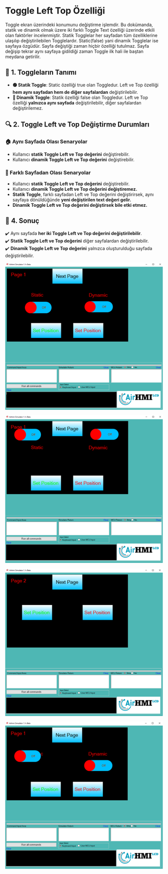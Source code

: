 # Toggle Left Top Özelliği

Toggle ekran üzerindeki konumunu değiştirme işlemdir. 
Bu dokümanda, statik ve dinamik olmak üzere iki farklı Toggle Text özelliği üzerinde etkili olan faktörler incelenmiştir.
Statik Togglelar her sayfadan tüm özelliklerine ulaşılıp değiştirilebilen Togglelardır. Static(false) yani dinamik Togglelar ise sayfaya özgüdür.
Sayfa değiştiği zaman hiçbir özelliği tutulmaz. Sayfa değişip tekrar aynı sayfaya gidildiği zaman Toggle ilk hali ile baştan meydana getirilir. 

## 📌 1. Toggleların Tanımı
- **🟢 Statik Toggle**: Static özelliği true olan Toggledur. Left ve Top özelliği **hem aynı sayfadan hem de diğer sayfalardan** değiştirilebilir.
- **🔵 Dinamik Toggle**: Statik özelliği false olan Toggledur. Left ve Top özelliği **yalnızca aynı sayfada** değiştirilebilir, diğer sayfalardan değiştirilemez.

## 🔍 2. Toggle Left ve Top Değiştirme Durumları
### 🏠 Aynı Sayfada Olası Senaryolar
- Kullanıcı **statik Toggle Left ve Top değerini** değiştirebilir.
- Kullanıcı **dinamik Toggle Left ve Top değerini** değiştirebilir.


### 🔄 Farklı Sayfadan Olası Senaryolar
- Kullanıcı **statik Toggle Left ve Top değerini** değiştirebilir.
- Kullanıcı **dinamik Toggle Left ve Top değerini değiştiremez.**
- **Statik Toggle**, farklı sayfadan Left ve Top değerini değiştirirsek, aynı sayfaya dönüldüğünde **yeni değiştirilen text değeri gelir.**
- **Dinamik Toggle Left ve Top değerini değiştirsek bile etki etmez.**

## 🎯 4. Sonuç
✔️ Aynı sayfada **her iki Toggle Left ve Top değerini değiştirilebilir**.  
✔️ **Statik Toggle Left ve Top değerini** diğer sayfalardan değiştirilebilir.  
✔️ **Dinamik Toggle Left ve Top değerini** yalnızca oluşturulduğu sayfada değiştirilebilir.  


![Açıklama Metni](1.png)

![Açıklama Metni](2.png)

![Açıklama Metni](3.png)

![Açıklama Metni](4.png)


